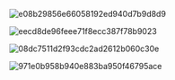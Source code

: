 ![e08b29856e66058192ed940d7b9d8d9](https://user-images.githubusercontent.com/63440757/205246436-1dc060cb-bd63-4d15-9936-f65284139d57.png)

![eecd8de96feee71f8ecc387f78b9023](https://user-images.githubusercontent.com/63440757/205246454-32da3cb6-06e5-42df-a9f5-02a155cff66e.png)

![08dc7511d2f93cdc2ad2612b060c30e](https://user-images.githubusercontent.com/63440757/205246478-14da1cf7-9a16-46d8-853b-2ce8a85a2e27.png)

![971e0b958b940e883ba950f46795ace](https://user-images.githubusercontent.com/63440757/205246490-9e228b43-409d-4372-b469-3eefebc308f6.png)
